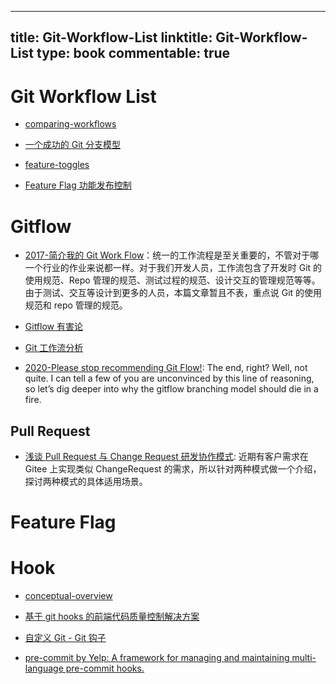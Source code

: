 
---
title: Git-Workflow-List
linktitle: Git-Workflow-List
type: book
commentable: true
---

# Git Workflow List

- [comparing-workflows](https://www.atlassian.com/git/tutorials/comparing-workflows/feature-branch-workflow)

- [一个成功的 Git 分支模型](http://blog.jobbole.com/81196/)

- [feature-toggles](http://martinfowler.com/articles/feature-toggles.html)

- [Feature Flag 功能发布控制](http://fex.baidu.com/blog/2014/07/feature-flag/?qq-pf-to=pcqq.c2c)

# Gitflow

- [2017-简介我的 Git Work Flow](http://zhoulingyu.com/2017/05/08/Git-Work-Flow/)：统一的工作流程是至关重要的，不管对于哪一个行业的作业来说都一样。对于我们开发人员，工作流包含了开发时 Git 的使用规范、Repo 管理的规范、测试过程的规范、设计交互的管理规范等等。由于测试、交互等设计到更多的人员，本篇文章暂且不表，重点说 Git 的使用规范和 repo 管理的规范。

- [Gitflow 有害论](http://insights.thoughtworkers.org/gitflow-consider-harmful/)

- [Git 工作流分析](https://github.com/xirong/my-git/blob/master/git-workflow-tutorial.md)

- [2020-Please stop recommending Git Flow!](https://georgestocker.com/2020/03/04/please-stop-recommending-git-flow/): The end, right? Well, not quite. I can tell a few of you are unconvinced by this line of reasoning, so let’s dig deeper into why the gitflow branching model should die in a fire.

## Pull Request 

- [浅谈 Pull Request 与 Change Request 研发协作模式](https://mp.weixin.qq.com/s/rIt-XkgQGrKzdKkD5NSIRA): 近期有客户需求在 Gitee 上实现类似 ChangeRequest 的需求，所以针对两种模式做一个介绍，探讨两种模式的具体适用场景。

# Feature Flag

# Hook

- [conceptual-overview](https://www.atlassian.com/git/tutorials/git-hooks/conceptual-overview)

- [基于 git hooks 的前端代码质量控制解决方案](https://github.com/kuitos/kuitos.github.io/issues/28)

- [自定义 Git - Git 钩子](https://git-scm.com/book/zh/v2/%E8%87%AA%E5%AE%9A%E4%B9%89-Git-Git-%E9%92%A9%E5%AD%90)

- [pre-commit by Yelp: A framework for managing and maintaining multi-language pre-commit hooks.](http://pre-commit.com/#node)

    